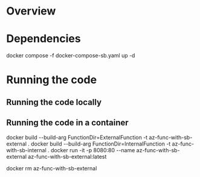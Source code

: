 # Overview

# Dependencies

docker compose -f docker-compose-sb.yaml up -d

# Running the code

## Running the code locally

## Running the code in a container

docker build --build-arg FunctionDir=ExternalFunction -t az-func-with-sb-external .
docker build --build-arg FunctionDir=InternalFunction -t az-func-with-sb-internal .
docker run -it -p 8080:80 --name az-func-with-sb-external az-func-with-sb-external:latest

docker rm az-func-with-sb-external
